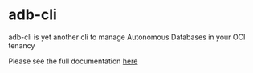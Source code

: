 # adb-cli

adb-cli is yet another cli to manage Autonomous Databases in your OCI tenancy

Please see the full documentation [here](docs/adb-cli.md)